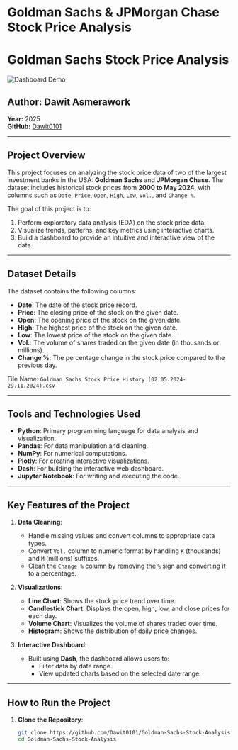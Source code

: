 # Goldman Sachs & JPMorgan Chase Stock Price Analysis

# Goldman Sachs Stock Price Analysis

![Dashboard Demo](screen.gif)

## Author: Dawit Asmerawork  
**Year:** 2025  
**GitHub:** [Dawit0101](https://github.com/Dawit0101/)  

---

## Project Overview
This project focuses on analyzing the stock price data of two of the largest investment banks in the USA: **Goldman Sachs** and **JPMorgan Chase**. The dataset includes historical stock prices from **2000 to May 2024**, with columns such as `Date`, `Price`, `Open`, `High`, `Low`, `Vol.`, and `Change %`.

The goal of this project is to:
1. Perform exploratory data analysis (EDA) on the stock price data.
2. Visualize trends, patterns, and key metrics using interactive charts.
3. Build a dashboard to provide an intuitive and interactive view of the data.

---

## Dataset Details
The dataset contains the following columns:
- **Date**: The date of the stock price record.
- **Price**: The closing price of the stock on the given date.
- **Open**: The opening price of the stock on the given date.
- **High**: The highest price of the stock on the given date.
- **Low**: The lowest price of the stock on the given date.
- **Vol.**: The volume of shares traded on the given date (in thousands or millions).
- **Change %**: The percentage change in the stock price compared to the previous day.

File Name: `Goldman Sachs Stock Price History (02.05.2024-29.11.2024).csv`

---

## Tools and Technologies Used
- **Python**: Primary programming language for data analysis and visualization.
- **Pandas**: For data manipulation and cleaning.
- **NumPy**: For numerical computations.
- **Plotly**: For creating interactive visualizations.
- **Dash**: For building the interactive web dashboard.
- **Jupyter Notebook**: For writing and executing the code.

---

## Key Features of the Project
1. **Data Cleaning**:
   - Handle missing values and convert columns to appropriate data types.
   - Convert `Vol.` column to numeric format by handling `K` (thousands) and `M` (millions) suffixes.
   - Clean the `Change %` column by removing the `%` sign and converting it to a percentage.

2. **Visualizations**:
   - **Line Chart**: Shows the stock price trend over time.
   - **Candlestick Chart**: Displays the open, high, low, and close prices for each day.
   - **Volume Chart**: Visualizes the volume of shares traded over time.
   - **Histogram**: Shows the distribution of daily price changes.

3. **Interactive Dashboard**:
   - Built using **Dash**, the dashboard allows users to:
     - Filter data by date range.
     - View updated charts based on the selected date range.

---

## How to Run the Project
1. **Clone the Repository**:
   ```bash
   git clone https://github.com/Dawit0101/Goldman-Sachs-Stock-Analysis.git
   cd Goldman-Sachs-Stock-Analysis
